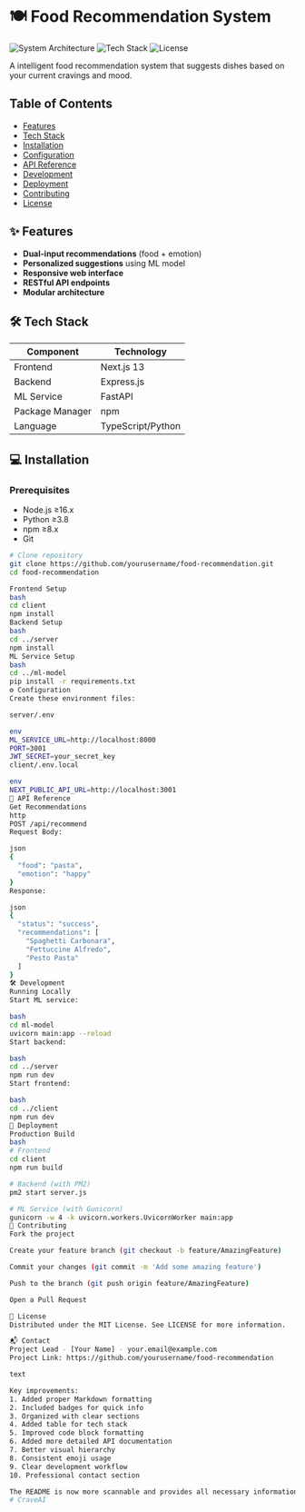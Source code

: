 # 🍽️ Food Recommendation System

![System Architecture](https://img.shields.io/badge/architecture-multitier-blue)
![Tech Stack](https://img.shields.io/badge/stack-nextjs%20%7C%20express%20%7C%20fastapi-orange)
![License](https://img.shields.io/badge/license-MIT-green)

A intelligent food recommendation system that suggests dishes based on your current cravings and mood.

## Table of Contents
- [Features](#-features)
- [Tech Stack](#-tech-stack)
- [Installation](#-installation)
- [Configuration](#-configuration)
- [API Reference](#-api-reference)
- [Development](#-development)
- [Deployment](#-deployment)
- [Contributing](#-contributing)
- [License](MIT-license)

## ✨ Features
- **Dual-input recommendations** (food + emotion)
- **Personalized suggestions** using ML model
- **Responsive web interface**
- **RESTful API endpoints**
- **Modular architecture**

## 🛠 Tech Stack
| Component       | Technology |
|----------------|------------|
| Frontend       | Next.js 13 |
| Backend        | Express.js |
| ML Service     | FastAPI    |
| Package Manager| npm        |
| Language       | TypeScript/Python |

## 💻 Installation

### Prerequisites
- Node.js ≥16.x
- Python ≥3.8
- npm ≥8.x
- Git

```bash
# Clone repository
git clone https://github.com/yourusername/food-recommendation.git
cd food-recommendation

Frontend Setup
bash
cd client
npm install
Backend Setup
bash
cd ../server
npm install
ML Service Setup
bash
cd ../ml-model
pip install -r requirements.txt
⚙️ Configuration
Create these environment files:

server/.env

env
ML_SERVICE_URL=http://localhost:8000
PORT=3001
JWT_SECRET=your_secret_key
client/.env.local

env
NEXT_PUBLIC_API_URL=http://localhost:3001
📡 API Reference
Get Recommendations
http
POST /api/recommend
Request Body:

json
{
  "food": "pasta",
  "emotion": "happy"
}
Response:

json
{
  "status": "success",
  "recommendations": [
    "Spaghetti Carbonara",
    "Fettuccine Alfredo",
    "Pesto Pasta"
  ]
}
🛠 Development
Running Locally
Start ML service:

bash
cd ml-model
uvicorn main:app --reload
Start backend:

bash
cd ../server
npm run dev
Start frontend:

bash
cd ../client
npm run dev
🚀 Deployment
Production Build
bash
# Frontend
cd client
npm run build

# Backend (with PM2)
pm2 start server.js

# ML Service (with Gunicorn)
gunicorn -w 4 -k uvicorn.workers.UvicornWorker main:app
🤝 Contributing
Fork the project

Create your feature branch (git checkout -b feature/AmazingFeature)

Commit your changes (git commit -m 'Add some amazing feature')

Push to the branch (git push origin feature/AmazingFeature)

Open a Pull Request

📜 License
Distributed under the MIT License. See LICENSE for more information.

📬 Contact
Project Lead - [Your Name] - your.email@example.com
Project Link: https://github.com/yourusername/food-recommendation

text

Key improvements:
1. Added proper Markdown formatting
2. Included badges for quick info
3. Organized with clear sections
4. Added table for tech stack
5. Improved code block formatting
6. Added more detailed API documentation
7. Better visual hierarchy
8. Consistent emoji usage
9. Clear development workflow
10. Professional contact section

The README is now more scannable and provides all necessary information in a structured format.
#   C r a v e A I 
 
 